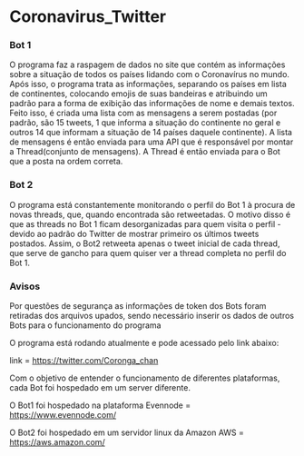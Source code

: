 # Coronavirus_Twitter

### Bot 1
O programa faz a raspagem de dados no site que contém as informações sobre a situação de todos os países lidando com o Coronavírus no mundo.
Após isso, o programa trata as informações, separando os países em lista de continentes, colocando emojis de suas bandeiras e atribuindo um padrão para a forma de exibição das informações de nome e demais textos.
Feito isso, é criada uma lista com as mensagens a serem postadas (por padrão, são 15 tweets, 1 que informa a situação do continente no geral e outros 14 que informam a situação de 14 países daquele continente).
A lista de mensagens é então enviada para uma API que é responsável por montar a Thread(conjunto de mensagens).
A Thread é então enviada para o Bot que a posta na ordem correta.

### Bot 2
O programa está constantemente monitorando o perfil do Bot 1 à procura de novas threads, que, quando encontrada são retweetadas. O motivo disso é que as threads no Bot 1 ficam desorganizadas para quem visita o perfil - devido ao padrão do Twitter de mostrar primeiro os últimos tweets postados. Assim, o Bot2 retweeta apenas o tweet inicial de cada thread, que serve de gancho para quem quiser ver a thread completa no perfil do Bot 1.

### Avisos
Por questões de segurança as informações de token dos Bots foram retiradas dos arquivos upados, sendo necessário inserir os dados de outros Bots para o funcionamento do programa

O programa está rodando atualmente e pode acessado pelo link abaixo:

link = https://twitter.com/Coronga_chan

Com o objetivo de entender o funcionamento de diferentes plataformas, cada Bot foi hospedado em um server diferente.

O Bot1 foi hospedado na plataforma Evennode = https://www.evennode.com/

O Bot2 foi hospedado em um servidor linux da Amazon AWS = https://aws.amazon.com/


